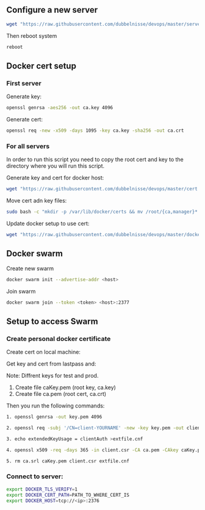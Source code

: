 ## Configure a new server

```sh
wget "https://raw.githubusercontent.com/dubbelnisse/devops/master/server-init.sh?token=ADFVnm33jxiyQHoutc_esCE_AY3Gc9fVks5bUcEnwA%3D%3D" -O server-init.sh && chmod +x server-init.sh && sudo ./server-init.sh && rm server-init.sh
```

Then reboot system
```sh
reboot
```

## Docker cert setup

### First server
Generate key:
```sh
openssl genrsa -aes256 -out ca.key 4096
```
Generate cert:
```sh
openssl req -new -x509 -days 1095 -key ca.key -sha256 -out ca.crt
```

### For all servers
In order to run this script you need to copy the root cert and key to the directory where you will run this script.

Generate key and cert for docker host:
```sh
wget "https://raw.githubusercontent.com/dubbelnisse/devops/master/cert.sh?token=ADFVnsJhUb3p0UhBiigK3-dtGQCAzm4Bks5bUcILwA%3D%3D" -O cert.sh && chmod +x cert.sh && ./cert.sh "manager-01"
```

Move cert adn key files:
```sh
sudo bash -c "mkdir -p /var/lib/docker/certs && mv /root/{ca,manager}* /var/lib/docker/certs/ && chmod 770 /var/lib/docker/certs/ && rm ca.key ca.srl -f"
```

Update docker setup to use cert:
```sh
wget "https://raw.githubusercontent.com/dubbelnisse/devops/master/docker-certs.sh?token=ADFVnssV0OEGg6dOxOxXbXH6GePrnlnbks5bUcLowA%3D%3D" -O cert.sh && chmod +x cert.sh && ./cert.sh "manager-01"
```

## Docker swarm
Create new swarm
```sh
docker swarm init --advertise-addr <host>
```

Join swarm
```sh
docker swarm join --token <token> <host>:2377
```

## Setup to access Swarm

### Create personal docker certificate
Create cert on local machine:

Get key and cert from lastpass and:

Note: Diffrent keys for test and prod.

1. Create file caKey.pem (root key, ca.key)
2. Create file ca.pem (root cert, ca.crt)

Then you run the following commands:
```sh
1. openssl genrsa -out key.pem 4096

2. openssl req -subj '/CN=client-YOURNAME' -new -key key.pem -out client.csr

3. echo extendedKeyUsage = clientAuth >extfile.cnf

4. openssl x509 -req -days 365 -in client.csr -CA ca.pem -CAkey caKey.pem -CAcreateserial -out cert.pem -extfile extfile.cnf

5. rm ca.srl caKey.pem client.csr extfile.cnf
```

### Connect to server:
```sh
export DOCKER_TLS_VERIFY=1
export DOCKER_CERT_PATH=PATH_TO_WHERE_CERT_IS
export DOCKER_HOST=tcp://<ip>:2376
```
